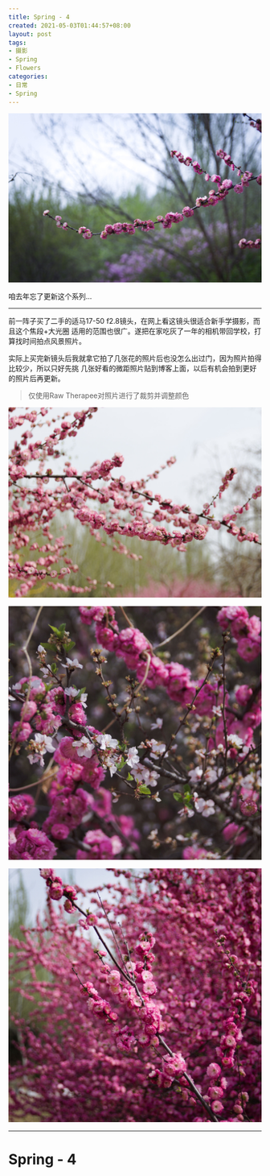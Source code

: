 ```yaml
---
title: Spring - 4
created: 2021-05-03T01:44:57+08:00
layout: post
tags:
- 摄影
- Spring
- Flowers
categories:
- 日常
- Spring
---
```


![](images/IMG_6611.jpg "iso100, 50mm, 1/1000s, f2.8")

咱去年忘了更新这个系列...

<!--more-->

<!--aplayer
{
    "name": "愚カシイ机械",
    "artist": "岡部啓一 / 石濱翔 / 帆足圭吾 / 高田龍一",
    "theme": "#aa6666",
    "url": "https://music.starry-s.me/music/f47cbf8a517c72c16b5eff614cd78ace.m4a",
    "cover": "https://music.starry-s.me/music/cover/2522279674184572.png"
}
-->

------

前一阵子买了二手的适马17-50 f2.8镜头，在网上看这镜头很适合新手学摄影，而且这个焦段+大光圈
适用的范围也很广。遂把在家吃灰了一年的相机带回学校，打算找时间拍点风景照片。

实际上买完新镜头后我就拿它拍了几张花的照片后也没怎么出过门，因为照片拍得比较少，所以只好先挑
几张好看的微距照片贴到博客上面，以后有机会拍到更好的照片后再更新。

> 仅使用Raw Therapee对照片进行了裁剪并调整颜色

![](images/IMG_6616.jpg "iso100, 33mm, 1/1000s, f2.8")

![](images/IMG_6618.jpg "iso100, 50mm, 1/1000s, f2.8")

![](images/IMG_6623.jpg "iso100, 35mm, 1/1250s, f2.8")


------

# Spring - 4
